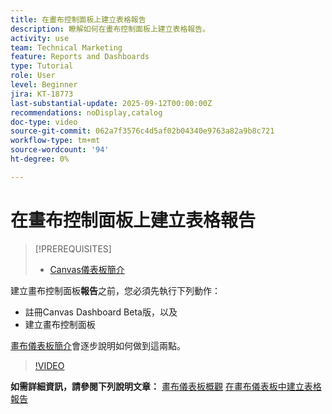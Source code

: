 ```yaml
---
title: 在畫布控制面板上建立表格報告
description: 瞭解如何在畫布控制面板上建立表格報告。
activity: use
team: Technical Marketing
feature: Reports and Dashboards
type: Tutorial
role: User
level: Beginner
jira: KT-18773
last-substantial-update: 2025-09-12T00:00:00Z
recommendations: noDisplay,catalog
doc-type: video
source-git-commit: 062a7f3576c4d5af02b04340e9763a82a9b8c721
workflow-type: tm+mt
source-wordcount: '94'
ht-degree: 0%

---
```


# 在畫布控制面板上建立表格報告

>[!PREREQUISITES]
>
>* [Canvas儀表板簡介](/help/reporting/canvas-dashboards/introduction-to-canvas-dashboards.md)

建立畫布控制面板&#x200B;**報告**&#x200B;之前，您必須先執行下列動作：

* 註冊Canvas Dashboard Beta版，以及
* 建立畫布控制面板

[畫布儀表板簡介](/help/reporting/canvas-dashboards/introduction-to-canvas-dashboards.md)會逐步說明如何做到這兩點。

>[!VIDEO](https://video.tv.adobe.com/v/3474863/?quality=12&learn=on&enablevpops)

**如需詳細資訊，請參閱下列說明文章：**
[畫布儀表板概觀](https://experienceleague.adobe.com/en/docs/workfront/using/reporting/canvas-dashboards/canvas-dashboards-overview)
[在畫布儀表板中建立表格報告](https://experienceleague.adobe.com/en/docs/workfront/using/reporting/canvas-dashboards/add-reports/build-table-report)

